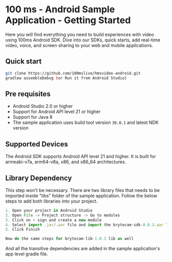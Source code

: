 # 100 ms - Android Sample Application - Getting Started

Here you will find everything you need to build experiences with video using 100ms Android SDK. Dive into our SDKs, quick starts, add real-time video, voice, and screen sharing to your web and mobile applications.

## Quick start

```bash
git clone https://github.com/100mslive/hmsvideo-android.git
gradlew assembleDebug (or Run it from Android Studio)
```

## Pre requisites

- Android Studio 2.0 or higher
- Support for Android API level 21 or higher
- Support for Java 8
- The sample application uses build tool version `30.0.1` and latest NDK version 

## Supported Devices

The Android SDK supports Android API level 21 and higher. It is built for armeabi-v7a, arm64-v8a, x86, and x86_64 architectures.

## Library Dependency

This step won't be necessary. There are two library files that needs to be imported inside "libs" folder of the sample application. Follow the below steps to add both libraries into your project.

```jsx
1. Open your project in Android Studio
2. Open File -> Project structure -> Go to modules
3. Click on + sign and create a new module
4. Select import .jar/.aar file and import the brytecam-sdk-0.8.3.aar lib
5. Click Finish

Now do the same steps for brytecam-lib-1.0.3 lib as well
```

 And all the transitive dependencies are added in the sample application's app level gradle file.
